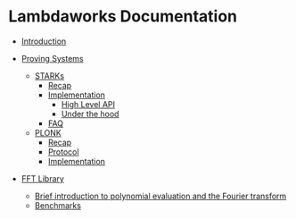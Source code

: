 # Lambdaworks Documentation

- [Introduction](./introduction.md)

- [Proving Systems]()
    - [STARKs](./proving_systems/starks/starks.md)
        - [Recap](./proving_systems/starks/recap.md)
        - [Implementation](./proving_systems/starks/implementation.md)
            - [High Level API](./proving_systems/starks/api.md)
            - [Under the hood](./proving_systems/starks/under_the_hood.md)
        - [FAQ](./proving_systems/starks/faq.md)
    - [PLONK](./proving_systems/plonk/plonk.md)
        - [Recap](./proving_systems/plonk/recap.md)
        - [Protocol](./proving_systems/plonk/protocol.md)
        - [Implementation](./proving_systems/plonk/implementation.md)

- [FFT Library]()
  - [Brief introduction to polynomial evaluation and the Fourier transform](./fft/introduction.md)
  - [Benchmarks](./fft/benchmarks.md)
